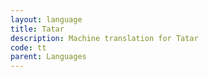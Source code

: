 ```yaml
---
layout: language
title: Tatar
description: Machine translation for Tatar
code: tt
parent: Languages
---
```

